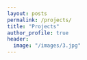 ```yaml
---
layout: posts
permalink: /projects/
title: "Projects"
author_profile: true
header:
  image: "/images/3.jpg"
---
```

